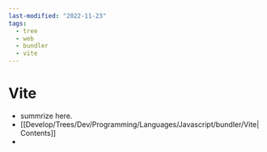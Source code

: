 ```yaml
---
last-modified: "2022-11-23"
tags:
  - tree
  - web
  - bundler
  - vite
---
```

# Vite
- summrize here.
- [[Develop/Trees/Dev/Programming/Languages/Javascript/bundler/Vite|Contents]]
- 

